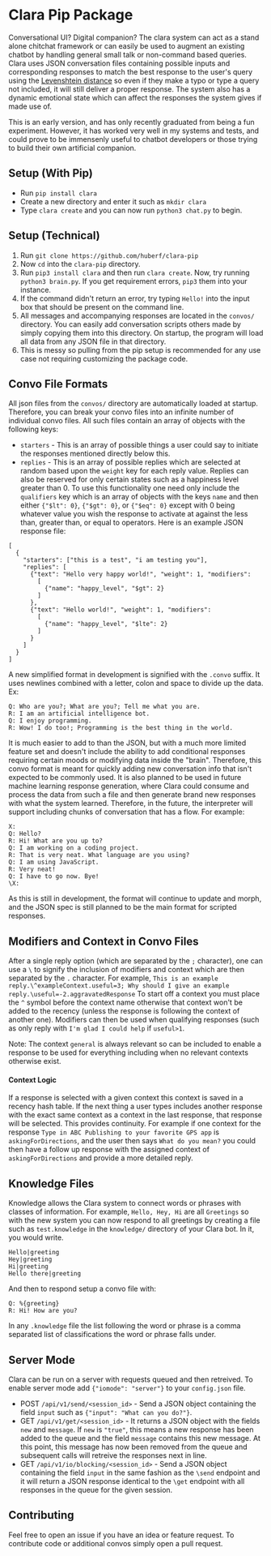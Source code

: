 # Clara Pip Package

Conversational UI? Digital companion? The clara system can act as a stand alone chitchat framework or can easily be used to augment an existing chatbot by handling general small talk or non-command based queries. Clara uses JSON conversation files containing possible inputs and corresponding responses to match the best response to the user's query using the [Levenshtein distance](https://en.wikipedia.org/wiki/Levenshtein_distance) so even if they make a typo or type a query not included, it will still deliver a proper response. The system also has a dynamic emotional state which can affect the responses the system gives if made use of.

This is an early version, and has only recently graduated from being a fun experiment. However, it has worked very well in my systems and tests, and could prove to be immensenly useful to chatbot developers or those trying to build their own artificial companion.

## Setup (With Pip)
* Run `pip install clara`
* Create a new directory and enter it such as `mkdir clara`
* Type `clara create` and you can now run `python3 chat.py` to begin.

## Setup (Technical)

1. Run `git clone https://github.com/huberf/clara-pip`
2. Now `cd` into the `clara-pip` directory.
3. Run `pip3 install clara` and then run `clara create`. Now, try running `python3 brain.py`. If you get requirement errors, `pip3` them
   into your instance.
4. If the command didn't return an error, try typing `Hello!` into the input box
   that should be present on the command line.
5. All messages and accompanying responses are located in the `convos/`
   directory. You can easily add conversation scripts others made by simply
   copying them into this directory. On startup, the program will load all data
   from any JSON file in that directory.
6. This is messy so pulling from the pip setup is recommended for any use case
   not requiring customizing the package code.

## Convo File Formats
All json files from the `convos/` directory are automatically loaded at startup.
Therefore, you can break your convo files into an infinite number of individual
convo files. All such files contain an array of objects with the following keys:
* `starters` - This is an array of possible things a user could say to initiate
  the responses mentioned directly below this.
* `replies` - This is an array of possible replies which are selected at random
  based upon the `weight` key for each reply value. Replies can also be reserved
  for only certain states such as a happiness level greater than 0. To use this
  functionality one need only include the `qualifiers` key which is an array of
  objects with the keys `name` and then either `{"$lt": 0}`, `{"$gt": 0}`, or
  `{"$eq": 0}` except with 0 being whatever value you wish the response to
  activate at against the less than, greater than, or equal to operators.
Here is an example JSON response file:
```
[
  {
    "starters": ["this is a test", "i am testing you"],
    "replies": [
      {"text": "Hello very happy world!", "weight": 1, "modifiers": 
        [
          {"name": "happy_level", "$gt": 2}
        ]
      },
      {"text": "Hello world!", "weight": 1, "modifiers": 
        [
          {"name": "happy_level", "$lte": 2}
        ]
      }
    ]
  }
]
```
A new simplified format in development is signified with the `.convo` suffix. It
uses newlines combined with a letter, colon and space to divide up the data.
Ex:
```
Q: Who are you?; What are you?; Tell me what you are.
R: I am an artificial intelligence bot.
Q: I enjoy programming.
R: Wow! I do too!; Programming is the best thing in the world.
```
It is much easier to add to than the JSON, but with a much more limited feature
set and doesn't include the ability to add conditional responses requiring
certain moods or modifying data inside the "brain".
Therefore, this convo format is meant for quickly adding new conversation info
that isn't expected to be commonly used. It is also planned to be used in future
machine learning response generation, where Clara could consume and process the
data from such a file and then generate brand new responses with what the system
learned. Therefore, in the future, the interpreter will support including chunks
of conversation that has a flow. For example:
```
X:
Q: Hello?
R: Hi! What are you up to?
Q: I am working on a coding project.
R: That is very neat. What language are you using?
Q: I am using JavaScript.
R: Very neat!
Q: I have to go now. Bye!
\X:
```
As this is still in development, the format will continue to update and morph,
and the JSON spec is still planned to be the main format for scripted responses.

## Modifiers and Context in Convo Files
After a single reply option (which are separated by the `;` character), one can
use a `\` to signify the inclusion of modifiers and context which are then
separated by the `.` character. For example,
`This is an example reply.\^exampleContext.useful=3; Why should I give an example
reply.\useful=-2.aggravatedResponse`
To start off a context you must place the `^` symbol before the context name
otherwise that context won't be added to the recency (unless the response is
following the context of another one).
Modifiers can then be used when qualifying responses (such as only reply
with `I'm glad I could help` if `useful>1`.

Note: The context `general` is always relevant so can be included to enable a
response to be used for everything including when no relevant contexts otherwise
exist.


#### Context Logic
If a response is selected with a given context this context is saved in a
recency hash table. If the next thing a user types includes another response
with the exact same context as a context in the last response, that response
will be selected. This provides continuity. For example if one context for the
response `Type in ABC Publishing to your favorite GPS app` is
`askingForDirections`, and the user then says `What do you mean?` you could then
have a follow up response with the assigned context of `askingForDirections` and
provide a more detailed reply.

## Knowledge Files
Knowledge allows the Clara system to connect words or phrases with classes of
information. For example, `Hello, Hey, Hi` are all `Greetings` so with the new
system you can now respond to all greetings by creating a file such as
`test.knowledge` in the `knowledge/` directory of your Clara bot.
In it, you would write.
```
Hello|greeting
Hey|greeting
Hi|greeting
Hello there|greeting
```
And then to respond setup a convo file with:
```
Q: %{greeting}
R: Hi! How are you?
```
In any `.knowledge` file the list following the word or phrase is a comma
separated list of classifications the word or phrase falls under.

## Server Mode

Clara can be run on a server with requests queued and then retreived.
To enable server mode add `{"iomode": "server"}` to your `config.json` file.
* POST `/api/v1/send/<session_id>` - Send a JSON object containing the field `input` such as
  `{"input": "What can you do?"}`.
* GET `/api/v1/get/<session_id>` - It returns a JSON object with the fields `new` and
  `message`. If `new` is `"true"`, this means a new response has been added to the
  queue and the field `message` contains this new message. At this point, this
  message has now been removed from the queue and subsequent calls will retreive
  the responses next in line.
* GET `/api/v1/io/blocking/<session_id>` - Send a JSON object containing the
  field `input` in the same fashion as the `\send` endpoint and it will return a JSON response
  identical to the `\get` endpoint with all responses in the queue for the given
  session.

## Contributing

Feel free to open an issue if you have an idea or feature request. To contribute
code or additional convos simply open a pull request.
